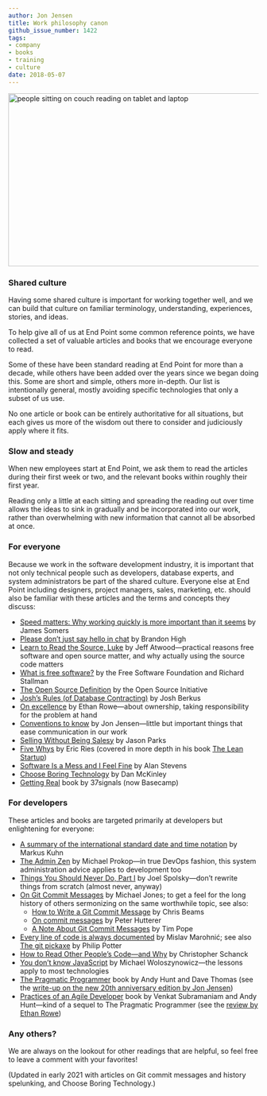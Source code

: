 ```yaml
---
author: Jon Jensen
title: Work philosophy canon
github_issue_number: 1422
tags:
- company
- books
- training
- culture
date: 2018-05-07
---
```


<img src="/blog/2018/05/work-philosophy-canon/pexels-photo-306534-sm.jpeg" width="770" height="348" alt="people sitting on couch reading on tablet and laptop">

### Shared culture

Having some shared culture is important for working together well, and we can build that culture on familiar terminology, understanding, experiences, stories, and ideas.

To help give all of us at End Point some common reference points, we have collected a set of valuable articles and books that we encourage everyone to read.

Some of these have been standard reading at End Point for more than a decade, while others have been added over the years since we began doing this. Some are short and simple, others more in-depth. Our list is intentionally general, mostly avoiding specific technologies that only a subset of us use.

No one article or book can be entirely authoritative for all situations, but each gives us more of the wisdom out there to consider and judiciously apply where it fits.

### Slow and steady

When new employees start at End Point, we ask them to read the articles during their first week or two, and the relevant books within roughly their first year.

Reading only a little at each sitting and spreading the reading out over time allows the ideas to sink in gradually and be incorporated into our work, rather than overwhelming with new information that cannot all be absorbed at once.

### For everyone

Because we work in the software development industry, it is important that not only technical people such as developers, database experts, and system administrators be part of the shared culture. Everyone else at End Point including designers, project managers, sales, marketing, etc. should also be familiar with these articles and the terms and concepts they discuss:

* [Speed matters: Why working quickly is more important than it seems](https://jsomers.net/blog/speed-matters) by James Somers
* [Please don’t just say hello in chat](https://web.archive.org/web/20210722033422/https://www.nohello.com/) by Brandon High
* [Learn to Read the Source, Luke](https://blog.codinghorror.com/learn-to-read-the-source-luke/) by Jeff Atwood—​practical reasons free software and open source matter, and why actually using the source code matters
* [What is free software?](https://www.gnu.org/philosophy/free-sw.html) by the Free Software Foundation and Richard Stallman
* [The Open Source Definition](https://opensource.org/osd) by the Open Source Initiative
* [Josh’s Rules (of Database Contracting)](https://web.archive.org/web/20201030161227/https://www.toolbox.com/tech/data-management/blogs/joshs-rules-of-database-contracting-062707/) by Josh Berkus
* [On excellence](/blog/2008/08/on-excellence/) by Ethan Rowe—​about ownership, taking responsibility for the problem at hand
* [Conventions to know](/blog/2010/10/conventions/) by Jon Jensen—​little but important things that ease communication in our work
* [Selling Without Being Salesy](https://web.archive.org/web/20180112070447/https://thecleverconsultant.com/how-to-sell-consulting-services-without-being-salesy/) by Jason Parks
* [Five Whys](https://www.startuplessonslearned.com/2008/11/five-whys.html) by Eric Ries (covered in more depth in his book [The Lean Startup](http://theleanstartup.com/book))
* [Software Is a Mess and I Feel Fine](https://alanstevens.us/post/130828292006/softwareisamess) by Alan Stevens
* [Choose Boring Technology](http://boringtechnology.club/) by Dan McKinley
* [Getting Real](https://basecamp.com/books/getting-real) book by 37signals (now Basecamp)

### For developers

These articles and books are targeted primarily at developers but enlightening for everyone:

* [A summary of the international standard date and time notation](https://www.cl.cam.ac.uk/~mgk25/iso-time.html) by Markus Kuhn
* [The Admin Zen](https://adminzen.org/) by Michael Prokop—​in true DevOps fashion, this system administration advice applies to development too
* [Things You Should Never Do, Part I](https://www.joelonsoftware.com/2000/04/06/things-you-should-never-do-part-i/) by Joel Spolsky—​don’t rewrite things from scratch (almost never, anyway)
* [On Git Commit Messages](https://github.com/michaeljones/on-commit-messages) by Michael Jones; to get a feel for the long history of others sermonizing on the same worthwhile topic, see also:
    * [How to Write a Git Commit Message](https://chris.beams.io/posts/git-commit/) by Chris Beams
    * [On commit messages](https://who-t.blogspot.com/2009/12/on-commit-messages.html) by Peter Hutterer
    * [A Note About Git Commit Messages](https://tbaggery.com/2008/04/19/a-note-about-git-commit-messages.html) by Tim Pope
* [Every line of code is always documented](https://mislav.net/2014/02/hidden-documentation/) by Mislav Marohnić; see also [The git pickaxe](http://www.philandstuff.com/2014/02/09/git-pickaxe.html) by Philip Potter
* [How to Read Other People’s Code—​and Why](https://designbygravity.wordpress.com/2009/10/23/how-to-read-other-peoples-code-and-why/) by Christopher Schanck
* [You don’t know JavaScript](https://web.archive.org/web/20190626055515/http://www.w2lessons.com/2011/04/you-dont-know-javascript.html) by Michael Woloszynowicz—​the lessons apply to most technologies
* [The Pragmatic Programmer](https://pragprog.com/titles/tpp20/) book by Andy Hunt and Dave Thomas (see the [write-up on the new 20th anniversary edition by Jon Jensen](/blog/2020/10/the-pragmatic-programmer-20th-anniversary-edition/))
* [Practices of an Agile Developer](https://pragprog.com/titles/pad/practices-of-an-agile-developer/) book by Venkat Subramaniam and Andy Hunt—​kind of a sequel to The Pragmatic Programmer (see the [review by Ethan Rowe](/blog/2006/06/review-practices-of-agile-developer/))

### Any others?

We are always on the lookout for other readings that are helpful, so feel free to leave a comment with your favorites!

(Updated in early 2021 with articles on Git commit messages and history spelunking, and Choose Boring Technology.)
